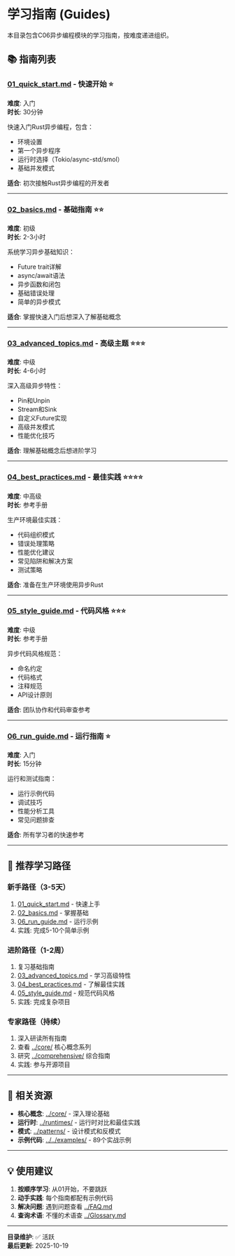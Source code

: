 # 学习指南 (Guides)

本目录包含C06异步编程模块的学习指南，按难度递进组织。

## 📚 指南列表

### [01_quick_start.md](./01_quick_start.md) - 快速开始 ⭐
**难度**: 入门  
**时长**: 30分钟

快速入门Rust异步编程，包含：
- 环境设置
- 第一个异步程序
- 运行时选择（Tokio/async-std/smol）
- 基础并发模式

**适合**: 初次接触Rust异步编程的开发者

---

### [02_basics.md](./02_basics.md) - 基础指南 ⭐⭐
**难度**: 初级  
**时长**: 2-3小时

系统学习异步基础知识：
- Future trait详解
- async/await语法
- 异步函数和闭包
- 基础错误处理
- 简单的异步模式

**适合**: 掌握快速入门后想深入了解基础概念

---

### [03_advanced_topics.md](./03_advanced_topics.md) - 高级主题 ⭐⭐⭐
**难度**: 中级  
**时长**: 4-6小时

深入高级异步特性：
- Pin和Unpin
- Stream和Sink
- 自定义Future实现
- 高级并发模式
- 性能优化技巧

**适合**: 理解基础概念后想进阶学习

---

### [04_best_practices.md](./04_best_practices.md) - 最佳实践 ⭐⭐⭐⭐
**难度**: 中高级  
**时长**: 参考手册

生产环境最佳实践：
- 代码组织模式
- 错误处理策略
- 性能优化建议
- 常见陷阱和解决方案
- 测试策略

**适合**: 准备在生产环境使用异步Rust

---

### [05_style_guide.md](./05_style_guide.md) - 代码风格 ⭐⭐⭐
**难度**: 中级  
**时长**: 参考手册

异步代码风格规范：
- 命名约定
- 代码格式
- 注释规范
- API设计原则

**适合**: 团队协作和代码审查参考

---

### [06_run_guide.md](./06_run_guide.md) - 运行指南 ⭐
**难度**: 入门  
**时长**: 15分钟

运行和测试指南：
- 运行示例代码
- 调试技巧
- 性能分析工具
- 常见问题排查

**适合**: 所有学习者的快速参考

---

## 🎯 推荐学习路径

### 新手路径（3-5天）
1. [01_quick_start.md](./01_quick_start.md) - 快速上手
2. [02_basics.md](./02_basics.md) - 掌握基础
3. [06_run_guide.md](./06_run_guide.md) - 运行示例
4. 实践: 完成5-10个简单示例

### 进阶路径（1-2周）
1. 复习基础指南
2. [03_advanced_topics.md](./03_advanced_topics.md) - 学习高级特性
3. [04_best_practices.md](./04_best_practices.md) - 了解最佳实践
4. [05_style_guide.md](./05_style_guide.md) - 规范代码风格
5. 实践: 完成复杂项目

### 专家路径（持续）
1. 深入研读所有指南
2. 查看 [../core/](../core/) 核心概念系列
3. 研究 [../comprehensive/](../comprehensive/) 综合指南
4. 实践: 参与开源项目

---

## 📖 相关资源

- **核心概念**: [../core/](../core/) - 深入理论基础
- **运行时**: [../runtimes/](../runtimes/) - 运行时对比和最佳实践
- **模式**: [../patterns/](../patterns/) - 设计模式和反模式
- **示例代码**: [../../examples/](../../examples/) - 89个实战示例

---

## 💡 使用建议

1. **按顺序学习**: 从01开始，不要跳跃
2. **动手实践**: 每个指南都配有示例代码
3. **解决问题**: 遇到问题查看 [../FAQ.md](../FAQ.md)
4. **查询术语**: 不懂的术语查 [../Glossary.md](../Glossary.md)

---

**目录维护**: ✅ 活跃  
**最后更新**: 2025-10-19


